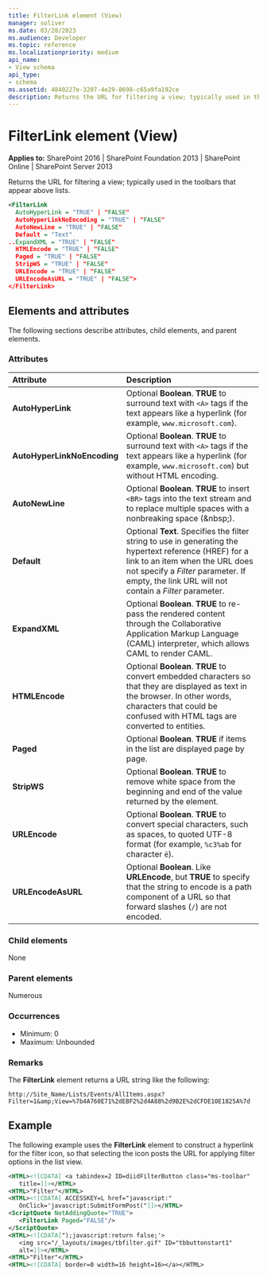 ```yaml
---
title: FilterLink element (View)
manager: soliver
ms.date: 03/28/2023
ms.audience: Developer
ms.topic: reference
ms.localizationpriority: medium
api_name:
- View schema
api_type:
- schema
ms.assetid: 4840227e-3207-4e29-8698-c65a9fa192ce
description: Returns the URL for filtering a view; typically used in the toolbars that appear above lists.
---
```


# FilterLink element (View)

**Applies to:** SharePoint 2016 | SharePoint Foundation 2013 | SharePoint Online | SharePoint Server 2013

Returns the URL for filtering a view; typically used in the toolbars that appear above lists.

```XML
<FilterLink
  AutoHyperLink = "TRUE" | "FALSE"
  AutoHyperLinkNoEncoding = "TRUE" | "FALSE"
  AutoNewLine = "TRUE" | "FALSE"
  Default = "Text"
..ExpandXML = "TRUE" | "FALSE"
  HTMLEncode = "TRUE" | "FALSE"
  Paged = "TRUE" | "FALSE"
  StripWS = "TRUE" | "FALSE"
  URLEncode = "TRUE" | "FALSE"
  URLEncodeAsURL = "TRUE" | "FALSE">
</FilterLink>
```

## Elements and attributes

The following sections describe attributes, child elements, and parent elements.

### Attributes

|          Attribute          |                                                                                                                Description                                                                                                                 |
| :-------------------------- | :----------------------------------------------------------------------------------------------------------------------------------------------------------------------------------------------------------------------------------------- |
| **AutoHyperLink**           | Optional **Boolean**. **TRUE** to surround text with `<A>` tags if the text appears like a hyperlink (for example, `www.microsoft.com`).                                                                                                   |
| **AutoHyperLinkNoEncoding** | Optional **Boolean**. **TRUE** to surround text with `<A>` tags if the text appears like a hyperlink (for example, `www.microsoft.com`) but without HTML encoding.                                                                         |
| **AutoNewLine**             | Optional **Boolean**. **TRUE** to insert `<BR>` tags into the text stream and to replace multiple spaces with a nonbreaking space (&amp;nbsp;).                                                                                            |
| **Default**                 | Optional **Text**. Specifies the filter string to use in generating the hypertext reference (HREF) for a link to an item when the URL does not specify a _Filter_ parameter. If empty, the link URL will not contain a _Filter_ parameter. |
| **ExpandXML**               | Optional **Boolean**. **TRUE** to re-pass the rendered content through the Collaborative Application Markup Language (CAML) interpreter, which allows CAML to render CAML.                                                                 |
| **HTMLEncode**              | Optional **Boolean**. **TRUE** to convert embedded characters so that they are displayed as text in the browser. In other words, characters that could be confused with HTML tags are converted to entities.                               |
| **Paged**                   | Optional **Boolean**. **TRUE** if items in the list are displayed page by page.                                                                                                                                                            |
| **StripWS**                 | Optional **Boolean**. **TRUE** to remove white space from the beginning and end of the value returned by the element.                                                                                                                      |
| **URLEncode**               | Optional **Boolean**. **TRUE** to convert special characters, such as spaces, to quoted UTF-8 format (for example, `%c3%ab` for character `ë`).                                                                                            |
| **URLEncodeAsURL**          | Optional **Boolean**. Like **URLEncode**, but **TRUE** to specify that the string to encode is a path component of a URL so that forward slashes (`/`) are not encoded.                                                                    |

### Child elements

None

### Parent elements

Numerous

### Occurrences

- Minimum: 0
- Maximum: Unbounded

### Remarks

The **FilterLink** element returns a URL string like the following:

```http
http://Site_Name/Lists/Events/AllItems.aspx?Filter=1&amp;View=%7b4A760E71%2dEBF2%2d4A88%2d9B2E%2dCFDE10E1825A%7d
```

## Example

The following example uses the **FilterLink** element to construct a hyperlink for the filter icon, so that selecting the icon posts the URL for applying filter options in the list view.

```XML
<HTML><![CDATA[ <a tabindex=2 ID=diidFilterButton class="ms-toolbar"
   title=]]></HTML>
<HTML>"Filter"</HTML>
<HTML><![CDATA[ ACCESSKEY=L href="javascript:"
   OnClick='javascript:SubmitFormPost("]]></HTML>
<ScriptQuote NotAddingQuote="TRUE">
   <FilterLink Paged="FALSE"/>
</ScriptQuote>
<HTML><![CDATA[");javascript:return false;'>
   <img src="/_layouts/images/tbfilter.gif" ID="tbbuttonstart1"
   alt=]]></HTML>
<HTML>"Filter"</HTML>
<HTML><![CDATA[ border=0 width=16 height=16></a></HTML>
```

